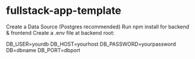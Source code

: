 # fullstack-app-template
Create a Data Source (Postgres recommended)
Run npm install for backend & frontend
Create a .env file at backend root:

DB_USER=yourdb
DB_HOST=yourhost
DB_PASSWORD=yourpassword
DB=dbname
DB_PORT=dbport
